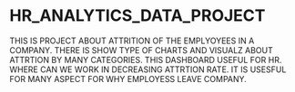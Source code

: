 # HR_ANALYTICS_DATA_PROJECT
THIS IS PROJECT ABOUT ATTRITION OF THE EMPLYOYEES IN A COMPANY. THERE IS SHOW TYPE OF CHARTS AND VISUALZ ABOUT ATTRTION BY MANY CATEGORIES. THIS DASHBOARD USEFUL FOR HR. WHERE CAN WE WORK IN DECREASING ATTRTION RATE. IT IS USESFUL FOR MANY ASPECT FOR WHY EMPLOYESS LEAVE COMPANY.
